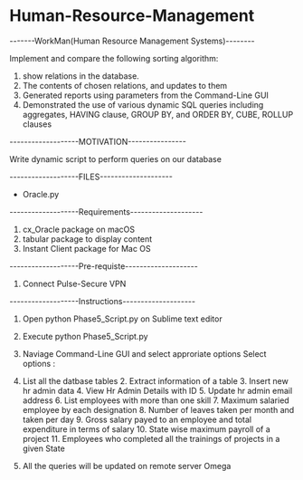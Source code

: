 # Human-Resource-Management

-------WorkMan(Human Resource Management Systems)--------

Implement and compare the following sorting algorithm: 
1. show relations in the database.
2. The contents of chosen relations, and updates to them
3. Generated reports using parameters from the Command-Line GUI 
4. Demonstrated the use of various dynamic SQL queries including aggregates, HAVING clause, GROUP BY, and ORDER BY, CUBE, ROLLUP clauses


-------------------MOTIVATION----------------

Write dynamic script to perform queries on our database 

-------------------FILES--------------------

- Oracle.py 

-------------------Requirements--------------------

1. cx_Oracle package on macOS 
2. tabular package to display content 
3. Instant Client package for Mac OS  


-------------------Pre-requiste--------------------

1. Connect Pulse-Secure VPN 

-------------------Instructions--------------------

1. Open python Phase5_Script.py on Sublime text editor 

2. Execute python Phase5_Script.py 

3. Naviage Command-Line GUI and select approriate options
Select options : 
1.  List all the datbase tables     2.  Extract information of a table   3.  Insert new hr admin data 4.  View Hr Admin Details with ID                   5.  Update hr admin email address    6.  List employees with more than one skill 7.  Maximum salaried employee by each designation   8.  Number of leaves taken per month and taken per day 9.  Gross salary payed to an employee and total expenditure in terms of salary  10. State wise maximum payroll of a project 11. Employees who completed all the trainings of projects in a given State

4. All the queries will be updated on remote server Omega

